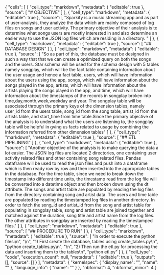 {
 "cells": [
  {
   "cell_type": "markdown",
   "metadata": {
    "editable": true
   },
   "source": [
    "# OBJECTIVE"
   ]
  },
  {
   "cell_type": "markdown",
   "metadata": {
    "editable": true
   },
   "source": [
    "Sparkify is a music streaming app and as part of user-analysis, they analyze the data which are mainly composed of log files on songs and user activity. The primary objective of their analysis is to determine what songs users are mostly interested in and also determine an easier way to use the JSON log files which are residing in a directory. "
   ]
  },
  {
   "cell_type": "markdown",
   "metadata": {
    "editable": true
   },
   "source": [
    "## DATABASE DESIGN"
   ]
  },
  {
   "cell_type": "markdown",
   "metadata": {
    "editable": true
   },
   "source": [
    "So as part of this, the database must be designed in such a way that that we can create a optimized query on both the songs and the users. Star schema will be used for the schema design with 5 tables namely songplay, which will be the fact table containing information about the user usage and hence a fact table, users, which will have information about the users using the app, songs, which will have information about the songs played in the app, artists, which will have information about the artists playing the songs played in the app, and time, which will have information about the timestamps of the records in songplay broken into time,day,month,week,weekday and year. The songplay table will be associated through the primary keys of the dimension tables, namely user_id from the users table, song_id from the song table, artist_id from the artists table, and start_time from time table.Since the primary objective of the analysis is to understand what the users are listening to, the songplay table will be helpful in gving us facts related to usage by combining the information referred from other dimension tables"
   ]
  },
  {
   "cell_type": "markdown",
   "metadata": {
    "editable": true
   },
   "source": [
    "## ETL PIPELINING"
   ]
  },
  {
   "cell_type": "markdown",
   "metadata": {
    "editable": true
   },
   "source": [
    "Another objective of the analysis is to make querying the data a lot easier. The JSON log files are located 2 directories, one containing user activity related files and other containing song related files. Pandas dataframe will be used to read the json files and push into a dataframe which is then ready row by row and then inserted into the appropriate tables in the database. For the time table, since we need to break down the timestamp into different time units, the timestamp read from the log file will be converted into a datetime object and then broken down using the dt attribute. The songs and artist table are populated by reading the log files from the directory containing song and artist data. The users and time table are populated by reading the timestamped log files in another directory. In order to fetch the song_id and artist_id from the song and artist table for populating in songplay table, song and artist table are joined together and matched against the duration, song title and artist name from the log files. The other attributes in songplay are inserted by reading the timestamped files."
   ]
  },
  {
   "cell_type": "markdown",
   "metadata": {
    "editable": true
   },
   "source": [
    "## PROCEDURE TO RUN"
   ]
  },
  {
   "cell_type": "markdown",
   "metadata": {
    "editable": true
   },
   "source": [
    "In order to execute the python files:\n",
    "\n",
    "1) First create the database, tables using create_tables.py\n",
    "python create_tables.py\n",
    "\n",
    "2) Then run the etl.py for processing the data and inserting them to the tables\n",
    "python etl.py"
   ]
  },
  {
   "cell_type": "code",
   "execution_count": null,
   "metadata": {
    "editable": true
   },
   "outputs": [],
   "source": []
  }
 ],
 "metadata": {
  "kernelspec": {
   "display_name": "",
   "name": ""
  },
  "language_info": {
   "name": ""
  }
 },
 "nbformat": 4,
 "nbformat_minor": 4
}
